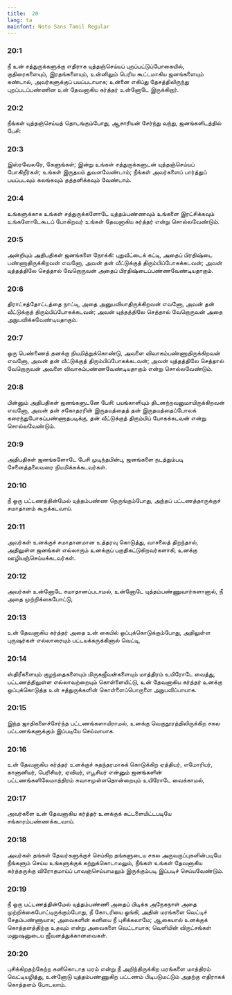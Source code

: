 ```yaml
---
title:  20
lang: ta
mainfont: Noto Sans Tamil Regular
---
```


###  20:1

நீ உன் சத்துருக்களுக்கு எதிராக யுத்தஞ்செய்யப் புறப்பட்டுப்போகையில், குதிரைகளையும், இரதங்களையும், உன்னிலும் பெரிய கூட்டமாகிய ஜனங்களையும் கண்டால், அவர்களுக்குப் பயப்படாயாக; உன்னை எகிப்து தேசத்திலிருந்து புறப்படப்பண்ணின உன் தேவனாகிய கர்த்தர் உன்னோடே இருக்கிறார்.

###  20:2

நீங்கள் யுத்தஞ்செய்யத் தொடங்கும்போது, ஆசாரியன் சேர்ந்து வந்து, ஜனங்களிடத்தில் பேசி:

###  20:3

இஸ்ரவேலரே, கேளுங்கள்; இன்று உங்கள் சத்துருக்களுடன் யுத்தஞ்செய்யப் போகிறீர்கள்; உங்கள் இருதயம் துவளவேண்டாம்; நீங்கள் அவர்களைப் பார்த்துப் பயப்படவும் கலங்கவும் தத்தளிக்கவும் வேண்டாம்.

###  20:4

உங்களுக்காக உங்கள் சத்துருக்களோடே யுத்தம்பண்ணவும் உங்களை இரட்சிக்கவும் உங்களோடேகூடப் போகிறவர் உங்கள் தேவனாகிய கர்த்தர் என்று சொல்லவேண்டும்.

###  20:5

அன்றியும் அதிபதிகள் ஜனங்களை நோக்கி: புதுவீட்டைக் கட்டி, அதைப் பிரதிஷ்டை பண்ணாதிருக்கிறவன் எவனோ, அவன் தன் வீட்டுக்குத் திரும்பிப்போகக்கடவன்; அவன் யுத்தத்திலே செத்தால் வேறொருவன் அதைப் பிரதிஷ்டைப்பண்ணவேண்டியதாகும்.

###  20:6

திராட்சத்தோட்டத்தை நாட்டி, அதை அனுபவியாதிருக்கிறவன் எவனோ, அவன் தன் வீட்டுக்குத் திரும்பிப்போகக்கடவன்; அவன் யுத்தத்திலே செத்தால் வேறொருவன் அதை அநுபவிக்கவேண்டியதாகும்.

###  20:7

ஒரு பெண்ணைத் தனக்கு நியமித்துக்கொண்டு, அவளை விவாகம்பண்ணாதிருக்கிறவன் எவனோ, அவன் தன் வீட்டுக்குத் திரும்பிப்போகக்கடவன்; அவன் யுத்தத்திலே செத்தால் வேறொருவன் அவளை விவாகம்பண்ணவேண்டியதாகும் என்று சொல்லவேண்டும்.

###  20:8

பின்னும் அதிபதிகள் ஜனங்களுடனே பேசி: பயங்காளியும் திடனற்றவனுமாயிருக்கிறவன் எவனோ, அவன் தன் சகோதரரின் இருதயத்தைத் தன் இருதயத்தைப்போலக் கரைந்துபோகப்பண்ணாதபடிக்கு, தன் வீட்டுக்குத் திரும்பிப் போகக்கடவன் என்று சொல்லவேண்டும்.

###  20:9

அதிபதிகள் ஜனங்களோடே பேசி முடிந்தபின்பு, ஜனங்களை நடத்தும்படி சேனைத்தலைவரை நியமிக்கக்கடவர்கள்.

###  20:10

நீ ஒரு பட்டணத்தின்மேல் யுத்தம்பண்ண நெருங்கும்போது, அந்தப் பட்டணத்தாருக்குச் சமாதானம் கூறக்கடவாய்.

###  20:11

அவர்கள் உனக்குச் சமாதானமான உத்தரவு கொடுத்து, வாசலைத் திறந்தால், அதிலுள்ள ஜனங்கள் எல்லாரும் உனக்குப் பகுதிகட்டுகிறவர்களாகி, உனக்கு ஊழியஞ்செய்யக்கடவர்கள்.

###  20:12

அவர்கள் உன்னோடே சமாதானப்படாமல், உன்னோடே யுத்தம்பண்ணுவார்களானால், நீ அதை முற்றிக்கைபோட்டு,

###  20:13

உன் தேவனாகிய கர்த்தர் அதை உன் கையில் ஒப்புக்கொடுக்கும்போது, அதிலுள்ள புருஷர்கள் எல்லாரையும் பட்டயக்கருக்கினால் வெட்டி,

###  20:14

ஸ்திரீகளையும் குழந்தைகளையும் மிருகஜீவன்களையும் மாத்திரம் உயிரோடே வைத்து, பட்டணத்திலுள்ள எல்லாவற்றையும் கொள்ளையிட்டு, உன் தேவனாகிய கர்த்தர் உனக்கு ஒப்புக்கொடுத்த உன் சத்துருக்களின் கொள்ளைப்பொருளை அநுபவிப்பாயாக.

###  20:15

இந்த ஜாதிகளைச்சேர்ந்த பட்டணங்களாயிராமல், உனக்கு வெகுதூரத்திலிருக்கிற சகல பட்டணங்களுக்கும் இப்படியே செய்வாயாக.

###  20:16

உன் தேவனாகிய கர்த்தர் உனக்குச் சுதந்தரமாகக் கொடுக்கிற ஏத்தியர், எமோரியர், கானானியர், பெரிசியர், ஏவியர், எபூசியர் என்னும் ஜனங்களின் பட்டணங்களிலேமாத்திரம் சுவாசமுள்ளதொன்றையும் உயிரோடே வைக்காமல்,

###  20:17

அவர்களை உன் தேவனாகிய கர்த்தர் உனக்குக் கட்டளையிட்டபடியே சங்காரம்பண்ணக்கடவாய்.

###  20:18

அவர்கள் தங்கள் தேவர்களுக்குச் செய்கிற தங்களுடைய சகல அருவருப்புகளின்படியே நீங்களும் செய்ய உங்களுக்குக் கற்றுக்கொடாமலும், நீங்கள் உங்கள் தேவனாகிய கர்த்தருக்கு விரோதமாய்ப் பாவஞ்செய்யாமலும் இருக்கும்படி இப்படிச் செய்யவேண்டும்.

###  20:19

நீ ஒரு பட்டணத்தின்மேல் யுத்தம்பண்ணி அதைப் பிடிக்க அநேகநாள் அதை முற்றிக்கைபோட்டிருக்கும்போது, நீ கோடரியை ஓங்கி, அதின் மரங்களை வெட்டிச் சேதம்பண்ணாயாக; அவைகளின் கனியை நீ புசிக்கலாமே; ஆகையால் உனக்குக் கொத்தளத்திற்கு உதவும் என்று அவைகளை வெட்டாயாக; வெளியின் விருட்சங்கள் மனுஷனுடைய ஜீவனத்துக்கானவைகள்.

###  20:20

புசிக்கிறதற்கேற்ற கனிகொடாத மரம் என்று நீ அறிந்திருக்கிற மரங்களை மாத்திரம் வெட்டியழித்து, உன்னோடு யுத்தம்பண்ணுகிற பட்டணம் பிடிபடுமட்டும் அதற்கு எதிராகக் கொத்தளம் போடலாம்.

